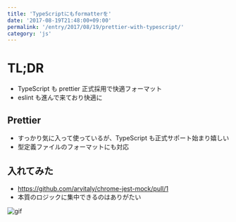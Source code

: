 ```yaml
---
title: 'TypeScriptにもformatterを'
date: '2017-08-19T21:48:00+09:00'
permalink: '/entry/2017/08/19/prettier-with-typescript/'
category: 'js'
---
```


# TL;DR

- TypeScript も prettier 正式採用で快適フォーマット
- eslint も進んで来ており快適に

## Prettier

- すっかり気に入って使っているが、TypeScript も正式サポート始まり嬉しい
- 型定義ファイルのフォーマットにも対応

## 入れてみた

- <https://github.com/arvitaly/chrome-jest-mock/pull/1>
- 本質のロジックに集中できるのはありがたい

![gif](https://media.giphy.com/media/n7C5DOuH1m0iA/giphy.gif)

